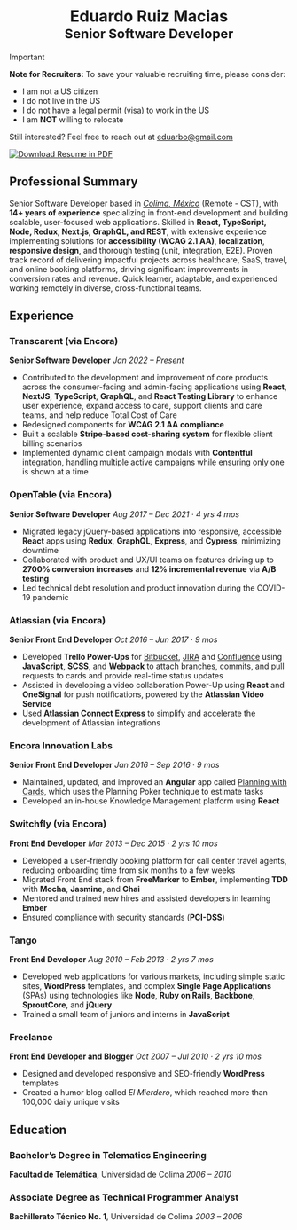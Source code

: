 <h1 align="center">Eduardo Ruiz Macias<br /><sub>Senior Software Developer</sub></h1>

> [!IMPORTANT]
> **Note for Recruiters:**
> To save your valuable recruiting time, please consider:
> 
> - I am not a US citizen
> - I do not live in the US
> - I do not have a legal permit (visa) to work in the US
> - I am **NOT** willing to relocate
>
> Still interested? Feel free to reach out at [eduarbo@gmail.com](mailto:eduarbo@gmail.com)

<a href="https://raw.githubusercontent.com/eduarbo/resume/refs/heads/main/Eduardo%20Ruiz%20Macias%20-%20Resume.pdf">![Download Resume in PDF](https://img.shields.io/badge/Download-Resume%20in%20PDF-blueviolet?style=for-the-badge&logo=data:image/png;base64,iVBORw0KGgoAAAANSUhEUgAAAA4AAAAOCAYAAAAfSC3RAAAABmJLR0QA/wD/AP+gvaeTAAAA9klEQVQokaWSwSrEURSHv59sp0liYSHN1kIpCzVbtngBzd4TKAtv4RGsWTLJXhSLmVKSBZM8gCnls/AfXWM0xVmd3/nu79577rnwx0gp1AbQGFrzmKT7q1FdBg6B84LXgC1gI8nJyKPVlro/VFtQu2pHXS/ZxPhuqAMPwJG6MihOjjE9A9tV/gIsAhdjjUlegXZ17eY3NkjUGjADPCXpq/PAW5JewQB61YZfxpZ6p96q0+q9eqPuFuxUXYKfj9MB+sBspTeBtYLtJLkeZawDe8XA34t2pvicK6OMZ0mOC30AXFV5O8klw6HOVV9uoJvqqjoxzP4VHxovhIfhWOU4AAAAAElFTkSuQmCC)</a>

## Professional Summary

Senior Software Developer based in [*Colima, México*](https://goo.gl/maps/Dq3yZHkDxJMb3N3A6) (Remote - CST), with **14+ years of experience** specializing in front-end development and building scalable, user-focused web applications. Skilled in **React, TypeScript, Node, Redux, Next.js, GraphQL, and REST**, with extensive experience implementing solutions for **accessibility (WCAG 2.1 AA)**, **localization**, **responsive design**, and thorough testing (unit, integration, E2E). Proven track record of delivering impactful projects across healthcare, SaaS, travel, and online booking platforms, driving significant improvements in conversion rates and revenue. Quick learner, adaptable, and experienced working remotely in diverse, cross-functional teams.


## Experience

### Transcarent (via Encora)

**Senior Software Developer**
*Jan 2022 – Present*

- Contributed to the development and improvement of core products across the consumer-facing and admin-facing applications using **React**, **NextJS**, **TypeScript**, **GraphQL**, and **React Testing Library** to enhance user experience, expand access to care, support clients and care teams, and help reduce Total Cost of Care
- Redesigned components for **WCAG 2.1 AA compliance**
- Built a scalable **Stripe-based cost-sharing system** for flexible client billing scenarios
- Implemented dynamic client campaign modals with **Contentful** integration, handling multiple active campaigns while ensuring only one is shown at a time


### OpenTable (via Encora)

**Senior Software Developer**
*Aug 2017 – Dec 2021 · 4 yrs 4 mos*

- Migrated legacy jQuery-based applications into responsive, accessible **React** apps using **Redux**, **GraphQL**, **Express**, and **Cypress**, minimizing downtime
- Collaborated with product and UX/UI teams on features driving up to **2700% conversion increases** and **12% incremental revenue** via **A/B testing**
- Led technical debt resolution and product innovation during the COVID-19 pandemic


### Atlassian (via Encora)

**Senior Front End Developer**
*Oct 2016 – Jun 2017 · 9 mos*

- Developed **Trello Power-Ups** for [Bitbucket](https://support.atlassian.com/trello/docs/using-the-bitbucket-power-up/), [JIRA](https://trello.com/power-ups/586be36326cc4c7e9f70beb3) and [Confluence](https://trello.com/power-ups/586be37142f94dc0871fbcbb) using **JavaScript**, **SCSS**, and **Webpack** to attach branches, commits, and pull requests to cards and provide real-time status updates
- Assisted in developing a video collaboration Power-Up using **React** and **OneSignal** for push notifications, powered by the **Atlassian Video Service**
- Used **Atlassian Connect Express** to simplify and accelerate the development of Atlassian integrations


### Encora Innovation Labs

**Senior Front End Developer**
*Jan 2016 – Sep 2016 · 9 mos*

- Maintained, updated, and improved an **Angular** app called [Planning with Cards](https://planningwith.cards/), which uses the Planning Poker technique to estimate tasks
- Developed an in-house Knowledge Management platform using **React**


### Switchfly (via Encora)

**Front End Developer**
*Mar 2013 – Dec 2015 · 2 yrs 10 mos*

- Developed a user-friendly booking platform for call center travel agents, reducing onboarding time from six months to a few weeks
- Migrated Front End stack from **FreeMarker** to **Ember**, implementing **TDD** with **Mocha**, **Jasmine**, and **Chai**
- Mentored and trained new hires and assisted developers in learning **Ember**
- Ensured compliance with security standards (**PCI-DSS**)


### Tango

**Front End Developer**
*Aug 2010 – Feb 2013 · 2 yrs 7 mos*

- Developed web applications for various markets, including simple static sites, **WordPress** templates, and complex **Single Page Applications** (SPAs) using technologies like **Node**, **Ruby on Rails**, **Backbone**, **SproutCore**, and **jQuery**
- Trained a small team of juniors and interns in **JavaScript**


### Freelance

**Front End Developer and Blogger**
*Oct 2007 – Jul 2010 · 2 yrs 10 mos*

- Designed and developed responsive and SEO-friendly **WordPress** templates
- Created a humor blog called *El Mierdero*, which reached more than 100,000 daily unique visits


## Education

### Bachelor’s Degree in Telematics Engineering

**Facultad de Telemática**, Universidad de Colima
*2006 – 2010*

### Associate Degree as Technical Programmer Analyst

**Bachillerato Técnico No. 1**, Universidad de Colima
*2003 – 2006*
